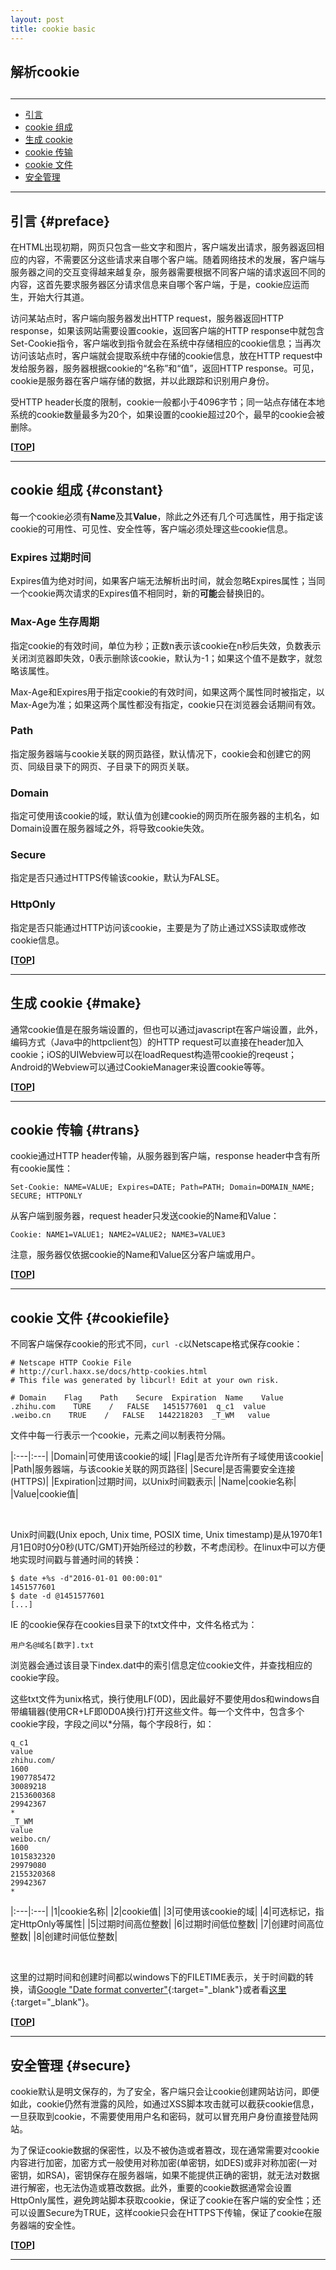 ```yaml
---
layout: post
title: cookie basic
---
```

## 解析cookie

<h2 id="top"></h2>

***

*   [引言](#preface)
*   [cookie 组成](#constant)
*   [生成 cookie](#make)
*   [cookie 传输](#trans)
*   [cookie 文件](#cookiefile)
*   [安全管理](#secure)

***

## 引言 {#preface}

在HTML出现初期，网页只包含一些文字和图片，客户端发出请求，服务器返回相应的内容，不需要区分这些请求来自哪个客户端。随着网络技术的发展，客户端与服务器之间的交互变得越来越复杂，服务器需要根据不同客户端的请求返回不同的内容，这首先要求服务器区分请求信息来自哪个客户端，于是，cookie应运而生，开始大行其道。

访问某站点时，客户端向服务器发出HTTP request，服务器返回HTTP response，如果该网站需要设置cookie，返回客户端的HTTP response中就包含Set-Cookie指令，客户端收到指令就会在系统中存储相应的cookie信息；当再次访问该站点时，客户端就会提取系统中存储的cookie信息，放在HTTP request中发给服务器，服务器根据cookie的“名称”和“值”，返回HTTP response。可见，cookie是服务器在客户端存储的数据，并以此跟踪和识别用户身份。

受HTTP header长度的限制，cookie一般都小于4096字节；同一站点存储在本地系统的cookie数量最多为20个，如果设置的cookie超过20个，最早的cookie会被删除。

**[[TOP](#top)]**

***

## cookie 组成 {#constant}

每一个cookie必须有**Name**及其**Value**，除此之外还有几个可选属性，用于指定该cookie的可用性、可见性、安全性等，客户端必须处理这些cookie信息。

### Expires 过期时间

Expires值为绝对时间，如果客户端无法解析出时间，就会忽略Expires属性；当同一个cookie两次请求的Expires值不相同时，新的**可能**会替换旧的。

### Max-Age 生存周期

指定cookie的有效时间，单位为秒；正数n表示该cookie在n秒后失效，负数表示关闭浏览器即失效，0表示删除该cookie，默认为-1；如果这个值不是数字，就忽略该属性。

Max-Age和Expires用于指定cookie的有效时间，如果这两个属性同时被指定，以Max-Age为准；如果这两个属性都没有指定，cookie只在浏览器会话期间有效。

### Path

指定服务器端与cookie关联的网页路径，默认情况下，cookie会和创建它的网页、同级目录下的网页、子目录下的网页关联。

### Domain

指定可使用该cookie的域，默认值为创建cookie的网页所在服务器的主机名，如Domain设置在服务器域之外，将导致cookie失效。 

### Secure

指定是否只通过HTTPS传输该cookie，默认为FALSE。

### HttpOnly

指定是否只能通过HTTP访问该cookie，主要是为了防止通过XSS读取或修改cookie信息。

**[[TOP](#top)]**

***

## 生成 cookie {#make}

通常cookie值是在服务端设置的，但也可以通过javascript在客户端设置，此外，编码方式（Java中的httpclient包）的HTTP request可以直接在header加入cookie；iOS的UIWebview可以在loadRequest构造带cookie的reqeust；Android的Webview可以通过CookieManager来设置cookie等等。

**[[TOP](#top)]**

***

## cookie 传输 {#trans}

cookie通过HTTP header传输，从服务器到客户端，response header中含有所有cookie属性：

    Set-Cookie: NAME=VALUE; Expires=DATE; Path=PATH; Domain=DOMAIN_NAME; SECURE; HTTPONLY

从客户端到服务器，request header只发送cookie的Name和Value：

    Cookie: NAME1=VALUE1; NAME2=VALUE2; NAME3=VALUE3

注意，服务器仅依据cookie的Name和Value区分客户端或用户。

**[[TOP](#top)]**

***

## cookie 文件 {#cookiefile}

不同客户端保存cookie的形式不同，`curl -c`以Netscape格式保存cookie：

    # Netscape HTTP Cookie File
    # http://curl.haxx.se/docs/http-cookies.html
    # This file was generated by libcurl! Edit at your own risk.

    # Domain    Flag    Path    Secure  Expiration  Name    Value
    .zhihu.com    TURE    /   FALSE   1451577601  q_c1  value
    .weibo.cn	 TRUE    /   FALSE   1442218203  _T_WM   value

文件中每一行表示一个cookie，元素之间以制表符分隔。

|:---|:---|
|Domain|可使用该cookie的域|
|Flag|是否允许所有子域使用该cookie|
|Path|服务器端，与该cookie关联的网页路径|
|Secure|是否需要安全连接(HTTPS)|
|Expiration|过期时间，以Unix时间戳表示|
|Name|cookie名称|
|Value|cookie值|

<br>

Unix时间戳(Unix epoch, Unix time, POSIX time, Unix timestamp)是从1970年1月1日0时0分0秒(UTC/GMT)开始所经过的秒数，不考虑闰秒。在linux中可以方便地实现时间戳与普通时间的转换：

    $ date +%s -d"2016-01-01 00:00:01"
    1451577601
    $ date -d @1451577601
    [...]

IE 的cookie保存在cookies目录下的txt文件中，文件名格式为：

    用户名@域名[数字].txt

浏览器会通过该目录下index.dat中的索引信息定位cookie文件，并查找相应的cookie字段。

这些txt文件为unix格式，换行使用LF(0D)，因此最好不要使用dos和windows自带编辑器(使用CR+LF即0D0A换行)打开这些文件。每一个文件中，包含多个cookie字段，字段之间以*分隔，每个字段8行，如：

    q_c1
    value
    zhihu.com/
    1600
    1907785472
    30089218
    2153600368
    29942367
    *
    _T_WM
    value
    weibo.cn/
    1600
    1015832320
    29979080
    2155320368
    29942367
    *

|:---|:---|
|1|cookie名称|
|2|cookie值|
|3|可使用该cookie的域|
|4|可选标记，指定HttpOnly等属性|
|5|过期时间高位整数|
|6|过期时间低位整数|
|7|创建时间高位整数|
|8|创建时间低位整数|

<br>

这里的过期时间和创建时间都以windows下的FILETIME表示，关于时间戳的转换，请[Google "Date format converter"](https://www.google.com/webhp?hl=en#newwindow=1&hl=en&q=Date+format+converter+filetime){:target="_blank"}或者看[这里](http://www.silisoftware.com/tools/date.php){:target="_blank"}。

**[[TOP](#top)]**

***

## 安全管理 {#secure}

cookie默认是明文保存的，为了安全，客户端只会让cookie创建网站访问，即便如此，cookie仍然有泄露的风险，如通过XSS脚本攻击就可以截获cookie信息，一旦获取到cookie，不需要使用用户名和密码，就可以冒充用户身份直接登陆网站。

为了保证cookie数据的保密性，以及不被伪造或者篡改，现在通常需要对cookie内容进行加密，加密方式一般使用对称加密(单密钥，如DES)或非对称加密(一对密钥，如RSA)，密钥保存在服务器端，如果不能提供正确的密钥，就无法对数据进行解密，也无法伪造或篡改数据。此外，重要的cookie数据通常会设置HttpOnly属性，避免跨站脚本获取cookie，保证了cookie在客户端的安全性；还可以设置Secure为TRUE，这样cookie只会在HTTPS下传输，保证了cookie在服务器端的安全性。
    
**[[TOP](#top)]**

***
